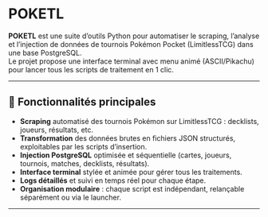 # POKETL

**POKETL** est une suite d’outils Python pour automatiser le scraping, l’analyse et l’injection de données de tournois Pokémon Pocket (LimitlessTCG) dans une base PostgreSQL.  
Le projet propose une interface terminal avec menu animé (ASCII/Pikachu) pour lancer tous les scripts de traitement en 1 clic.

---

## 🚀 Fonctionnalités principales

- **Scraping** automatisé des tournois Pokémon sur LimitlessTCG : decklists, joueurs, résultats, etc.
- **Transformation** des données brutes en fichiers JSON structurés, exploitables par les scripts d’insertion.
- **Injection PostgreSQL** optimisée et séquentielle (cartes, joueurs, tournois, matches, decklists, résultats).
- **Interface terminal** stylée et animée pour gérer tous les traitements.
- **Logs détaillés** et suivi en temps réel pour chaque étape.
- **Organisation modulaire** : chaque script est indépendant, relançable séparément ou via le launcher.

---

